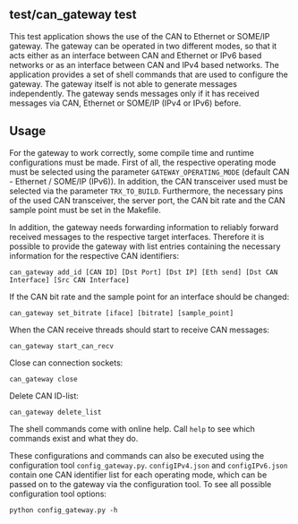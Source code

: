 ## test/can_gateway test
This test application shows the use of the CAN to Ethernet or SOME/IP gateway.
The gateway can be operated in two different modes, so that it acts either as
an interface between CAN and Ethernet or IPv6 based networks or as an interface
between CAN and IPv4 based networks. The application provides a set of shell
commands that are used to configure the gateway.
The gateway itself is not able to generate messages independently. The gateway
sends messages only if it has received messages via CAN, Ethernet or SOME/IP
(IPv4 or IPv6) before.

## Usage
For the gateway to work correctly, some compile time and runtime configurations
must be made. First of all, the respective operating mode must be selected
using the parameter `GATEWAY_OPERATING_MODE` (default CAN - Ethernet / SOME/IP
(IPv6)). In addition, the CAN transceiver used must be selected via the
parameter `TRX_TO_BUILD`. Furthermore, the necessary pins of the used CAN
transceiver, the server port, the CAN bit rate and the CAN sample point must be
set in the Makefile.

In addition, the gateway needs forwarding information to reliably forward
received messages to the respective target interfaces. Therefore it is possible
to provide the gateway with list entries containing the necessary information
for the respective CAN identifiers:
```
can_gateway add_id [CAN ID] [Dst Port] [Dst IP] [Eth send] [Dst CAN Interface] [Src CAN Interface]
```
If the CAN bit rate and the sample point for an interface should be changed:
```
can_gateway set_bitrate [iface] [bitrate] [sample_point]
```
When the CAN receive threads should start to receive CAN messages:
```
can_gateway start_can_recv
```
Close can connection sockets:
```
can_gateway close
```
Delete CAN ID-list:
```
can_gateway delete_list
```
The shell commands come with online help. Call `help` to see which commands
exist and what they do.

These configurations and commands can also be executed using the configuration
tool `config_gateway.py`. `configIPv4.json` and `configIPv6.json` contain one
CAN identifier list for each operating mode, which can be passed on to the
gateway via the configuration tool.
To see all possible configuration tool options:
```
python config_gateway.py -h
```
